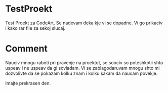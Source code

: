 # TestProekt
Test Proekt za CodeArt. 
Se nadevam deka kje vi se dopadne.
Vi go prikaciv i kako rar file za sekoj slucaj.

# Comment
Nauciv mnogu raboti pri pravenje na proektot, se soociv so poteshkotii shto uspeav i ne uspeav da gi sovladam.
Vi se zablagodaruvam mnogu shto mi dozvolivte da se pokazam kolku znam i kolku sakam da naucam povekje.

Imajte prekrasen den.
